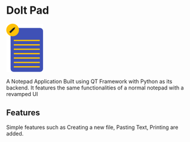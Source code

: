 # Dolt Pad

![DoltPad](./assets/app-logo-png.png)

A Notepad Application Built using QT Framework with Python as its backend. It features the same functionalities of a normal notepad with a revamped UI

## Features

Simple features such as Creating a new file, Pasting Text, Printing are added.